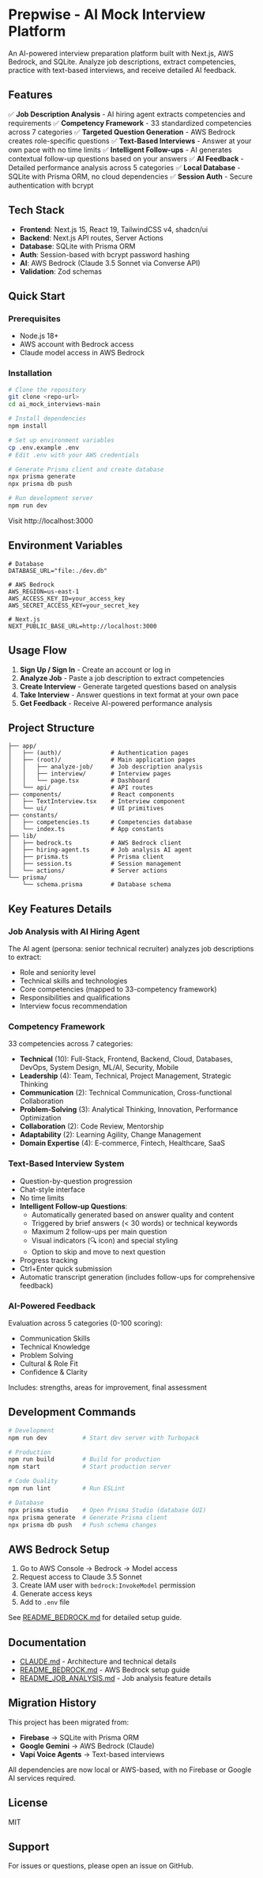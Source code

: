 # Prepwise - AI Mock Interview Platform

An AI-powered interview preparation platform built with Next.js, AWS Bedrock, and SQLite. Analyze job descriptions, extract competencies, practice with text-based interviews, and receive detailed AI feedback.

## Features

✅ **Job Description Analysis** - AI hiring agent extracts competencies and requirements
✅ **Competency Framework** - 33 standardized competencies across 7 categories
✅ **Targeted Question Generation** - AWS Bedrock creates role-specific questions
✅ **Text-Based Interviews** - Answer at your own pace with no time limits
✅ **Intelligent Follow-ups** - AI generates contextual follow-up questions based on your answers
✅ **AI Feedback** - Detailed performance analysis across 5 categories
✅ **Local Database** - SQLite with Prisma ORM, no cloud dependencies
✅ **Session Auth** - Secure authentication with bcrypt

## Tech Stack

- **Frontend**: Next.js 15, React 19, TailwindCSS v4, shadcn/ui
- **Backend**: Next.js API routes, Server Actions
- **Database**: SQLite with Prisma ORM
- **Auth**: Session-based with bcrypt password hashing
- **AI**: AWS Bedrock (Claude 3.5 Sonnet via Converse API)
- **Validation**: Zod schemas

## Quick Start

### Prerequisites

- Node.js 18+
- AWS account with Bedrock access
- Claude model access in AWS Bedrock

### Installation

```bash
# Clone the repository
git clone <repo-url>
cd ai_mock_interviews-main

# Install dependencies
npm install

# Set up environment variables
cp .env.example .env
# Edit .env with your AWS credentials

# Generate Prisma client and create database
npx prisma generate
npx prisma db push

# Run development server
npm run dev
```

Visit http://localhost:3000

## Environment Variables

```env
# Database
DATABASE_URL="file:./dev.db"

# AWS Bedrock
AWS_REGION=us-east-1
AWS_ACCESS_KEY_ID=your_access_key
AWS_SECRET_ACCESS_KEY=your_secret_key

# Next.js
NEXT_PUBLIC_BASE_URL=http://localhost:3000
```

## Usage Flow

1. **Sign Up / Sign In** - Create an account or log in
2. **Analyze Job** - Paste a job description to extract competencies
3. **Create Interview** - Generate targeted questions based on analysis
4. **Take Interview** - Answer questions in text format at your own pace
5. **Get Feedback** - Receive AI-powered performance analysis

## Project Structure

```
├── app/
│   ├── (auth)/              # Authentication pages
│   ├── (root)/              # Main application pages
│   │   ├── analyze-job/     # Job description analysis
│   │   ├── interview/       # Interview pages
│   │   └── page.tsx         # Dashboard
│   └── api/                 # API routes
├── components/              # React components
│   ├── TextInterview.tsx    # Interview component
│   └── ui/                  # UI primitives
├── constants/
│   ├── competencies.ts      # Competencies database
│   └── index.ts             # App constants
├── lib/
│   ├── bedrock.ts           # AWS Bedrock client
│   ├── hiring-agent.ts      # Job analysis AI agent
│   ├── prisma.ts            # Prisma client
│   ├── session.ts           # Session management
│   └── actions/             # Server actions
└── prisma/
    └── schema.prisma        # Database schema
```

## Key Features Details

### Job Analysis with AI Hiring Agent

The AI agent (persona: senior technical recruiter) analyzes job descriptions to extract:
- Role and seniority level
- Technical skills and technologies
- Core competencies (mapped to 33-competency framework)
- Responsibilities and qualifications
- Interview focus recommendation

### Competency Framework

33 competencies across 7 categories:
- **Technical** (10): Full-Stack, Frontend, Backend, Cloud, Databases, DevOps, System Design, ML/AI, Security, Mobile
- **Leadership** (4): Team, Technical, Project Management, Strategic Thinking
- **Communication** (2): Technical Communication, Cross-functional Collaboration
- **Problem-Solving** (3): Analytical Thinking, Innovation, Performance Optimization
- **Collaboration** (2): Code Review, Mentorship
- **Adaptability** (2): Learning Agility, Change Management
- **Domain Expertise** (4): E-commerce, Fintech, Healthcare, SaaS

### Text-Based Interview System

- Question-by-question progression
- Chat-style interface
- No time limits
- **Intelligent Follow-up Questions**:
  - Automatically generated based on answer quality and content
  - Triggered by brief answers (< 30 words) or technical keywords
  - Maximum 2 follow-ups per main question
  - Visual indicators (🔍 icon) and special styling
  - Option to skip and move to next question
- Progress tracking
- Ctrl+Enter quick submission
- Automatic transcript generation (includes follow-ups for comprehensive feedback)

### AI-Powered Feedback

Evaluation across 5 categories (0-100 scoring):
- Communication Skills
- Technical Knowledge
- Problem Solving
- Cultural & Role Fit
- Confidence & Clarity

Includes: strengths, areas for improvement, final assessment

## Development Commands

```bash
# Development
npm run dev          # Start dev server with Turbopack

# Production
npm run build        # Build for production
npm start            # Start production server

# Code Quality
npm run lint         # Run ESLint

# Database
npx prisma studio    # Open Prisma Studio (database GUI)
npx prisma generate  # Generate Prisma client
npx prisma db push   # Push schema changes
```

## AWS Bedrock Setup

1. Go to AWS Console → Bedrock → Model access
2. Request access to Claude 3.5 Sonnet
3. Create IAM user with `bedrock:InvokeModel` permission
4. Generate access keys
5. Add to `.env` file

See [README_BEDROCK.md](./README_BEDROCK.md) for detailed setup guide.

## Documentation

- [CLAUDE.md](./CLAUDE.md) - Architecture and technical details
- [README_BEDROCK.md](./README_BEDROCK.md) - AWS Bedrock setup guide
- [README_JOB_ANALYSIS.md](./README_JOB_ANALYSIS.md) - Job analysis feature details

## Migration History

This project has been migrated from:
- **Firebase** → SQLite with Prisma ORM
- **Google Gemini** → AWS Bedrock (Claude)
- **Vapi Voice Agents** → Text-based interviews

All dependencies are now local or AWS-based, with no Firebase or Google AI services required.

## License

MIT

## Support

For issues or questions, please open an issue on GitHub.
